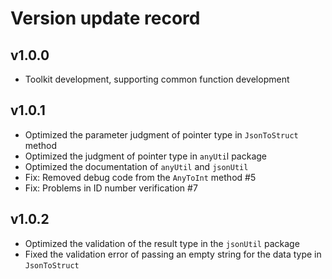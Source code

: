# Version update record

## v1.0.0
- Toolkit development, supporting common function development

## v1.0.1
- Optimized the parameter judgment of pointer type in `JsonToStruct` method
- Optimized the judgment of pointer type in `anyUti`l package
- Optimized the documentation of `anyUtil` and `jsonUtil`
- Fix: Removed debug code from the `AnyToInt` method #5
- Fix: Problems in ID number verification #7

## v1.0.2
- Optimized the validation of the result type in the `jsonUtil` package
- Fixed the validation error of passing an empty string for the data type in `JsonToStruct`
